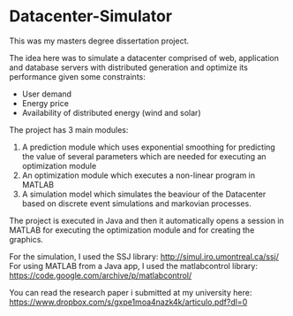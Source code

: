 # Datacenter-Simulator

This was my masters degree dissertation project.

The idea here was to simulate a datacenter comprised of web, application and database servers with distributed generation and optimize its performance given some constraints:
- User demand
- Energy price
- Availability of distributed energy (wind and solar)

The project has 3 main modules:

1. A prediction module which uses exponential smoothing for predicting the value of several parameters which are needed for executing an optimization module
2. An optimization module which executes a non-linear program in MATLAB
3. A simulation model which simulates the beaviour of the Datacenter based on discrete event simulations and markovian processes.

The project is executed in Java and then it automatically opens a session in MATLAB for executing the optimization module and for creating the graphics.

For the simulation, I used the SSJ library: http://simul.iro.umontreal.ca/ssj/
For using MATLAB from a Java app, I used the matlabcontrol library: https://code.google.com/archive/p/matlabcontrol/


You can read the research paper i submitted at my university here: https://www.dropbox.com/s/gxpe1moa4nazk4k/articulo.pdf?dl=0

